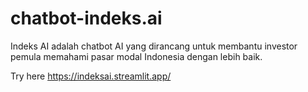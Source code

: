# chatbot-indeks.ai

Indeks AI adalah chatbot AI yang dirancang untuk membantu investor pemula memahami pasar modal Indonesia dengan lebih baik.

Try here https://indeksai.streamlit.app/
